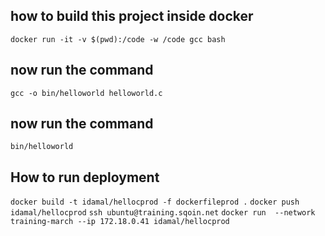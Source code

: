 ## how to build this project inside docker

`docker run -it -v $(pwd):/code -w /code gcc bash`

## now run the command

`gcc -o bin/helloworld helloworld.c `

## now run the command

`bin/helloworld`

## How to run deployment

`docker build -t idamal/hellocprod -f dockerfileprod .`
`docker push  idamal/hellocprod`
`ssh ubuntu@training.sqoin.net`
`docker run  --network training-march --ip 172.18.0.41 idamal/hellocprod`
